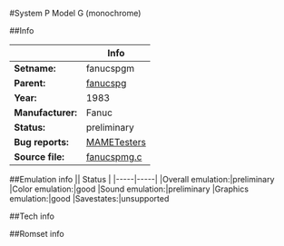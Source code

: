 #System P Model G (monochrome)

##Info

||Info|
|-----|-----|
|**Setname:**|fanucspgm
|**Parent:**|[fanucspg](fanucspg.md)
|**Year:**|1983
|**Manufacturer:**|Fanuc
|**Status:**|preliminary
|**Bug reports:**|[MAMETesters](http://mametesters.org/view_all_set.php?type=1&temporary=y&search=fanucspmg.c)
|**Source file:**|[fanucspmg.c](https://github.com/mamedev/mame/blob/master/src/mess/drivers/fanucspmg.c)

##Emulation info
|| Status |
|-----|-----|
|Overall emulation:|preliminary
|Color emulation:|good
|Sound emulation:|preliminary
|Graphics emulation:|good
|Savestates:|unsupported

##Tech info

##Romset info

<!--- START OF EDITED COMMENT DO NOT TOUCH TEXT ABOVE-->
